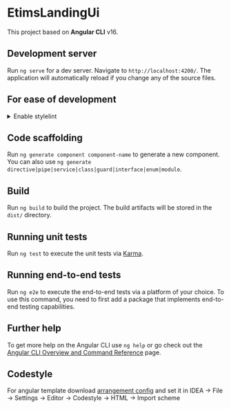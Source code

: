 # EtimsLandingUi

This project based on **Angular CLI** v16.

## Development server

Run `ng serve` for a dev server. Navigate to `http://localhost:4200/`. The application will automatically reload if you change any of the source files.

## For ease of development
<details>
    <summary markdown="span">Enable stylelint</summary>

    In IDEA:
      - Go to File | Settings | Languages & Frameworks | Style Sheets | Stylelint;
      - Tick Enable checkbox;
      - Select stylelint package (if needed);
      - Set mask to {**/\*,*}.{css,less}.
</details>

## Code scaffolding

Run `ng generate component component-name` to generate a new component. You can also use `ng generate directive|pipe|service|class|guard|interface|enum|module`.

## Build

Run `ng build` to build the project. The build artifacts will be stored in the `dist/` directory.

## Running unit tests

Run `ng test` to execute the unit tests via [Karma](https://karma-runner.github.io).

## Running end-to-end tests

Run `ng e2e` to execute the end-to-end tests via a platform of your choice. To use this command, you need to first add a package that implements end-to-end testing capabilities.

## Further help

To get more help on the Angular CLI use `ng help` or go check out the [Angular CLI Overview and Command Reference](https://angular.io/cli) page.

## Codestyle

For angular template download [arrangement config](https://drive.google.com/file/d/1VB2Xr9e8qkXIhsLKey3kDLdM0lc6LRKb/view?usp=sharing) and set it in IDEA -> File -> Settings -> Editor -> Codestyle -> HTML -> Import scheme

